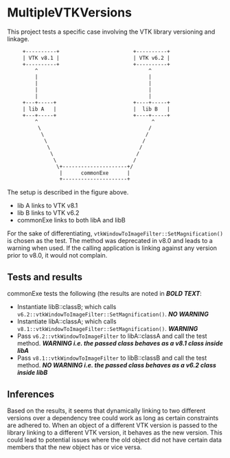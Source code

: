 MultipleVTKVersions
===================

This project tests a specific case involving the VTK library versioning and
linkage.

```txt
     +----------+                        +----------+
     | VTK v8.1 |                        | VTK v6.2 |
     +----------+                        +----------+
         ^                                    ^
         |                                    |
         |                                    |
         |                                    |
         |                                    |
     +---+-----+                         +----+-----+
     | lib A   |                         |  lib B   |
     +---+-----+                         +----+-----+
         ^                                     ^
          \                                   /
           \                                 /
            \                               /
             \                             /
              \                           /
               \                         /
                \+---------------------+/
                 |      commonExe      |
                 +---------------------+
```

The setup is described in the figure above.

- lib A links to VTK v8.1
- lib B links to VTK v6.2
- commonExe links to both libA and libB

For the sake of differentiating, `vtkWindowToImageFilter::SetMagnification()` is
chosen as the test. The method was deprecated in v8.0 and leads to a warning
when used. If the calling application is linking against any version prior
to v8.0, it would not complain.

## Tests and results

commonExe tests the following (the results are noted in ***BOLD TEXT***:

- Instantiate libB::classB; which calls
`v6.2::vtkWindowToImageFilter::SetMagnification()`. ***NO WARNING***
- Instantiate libA::classA; which calls
`v8.1::vtkWindowToImageFilter::SetMagnification()`. ***WARNING***
- Pass `v6.2::vtkWindowToImageFilter` to libA::classA and call the test method.
***WARNING i.e. the passed class behaves as a v8.1 class inside libA***
- Pass `v8.1::vtkWindowToImageFilter` to libB::classB and call the test method.
***NO WARNING i.e. the passed class behaves as a v6.2 class inside libB***

## Inferences
Based on the results, it seems that dynamically linking to two different
versions over a dependency tree could work as long as certain constraints are
adhered to. When an object of a different VTK version is passed to the library
linking to a different VTK version, it behaves as the new version. This could
lead to potential issues where the old object did not have certain data members
that the new object has or vice versa.
